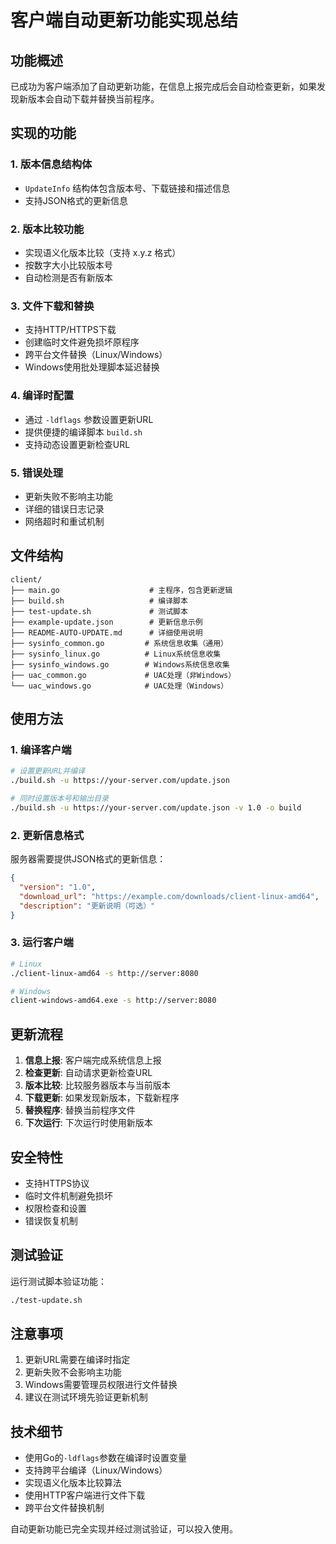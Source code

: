 # 客户端自动更新功能实现总结

## 功能概述

已成功为客户端添加了自动更新功能，在信息上报完成后会自动检查更新，如果发现新版本会自动下载并替换当前程序。

## 实现的功能

### 1. 版本信息结构体
- `UpdateInfo` 结构体包含版本号、下载链接和描述信息
- 支持JSON格式的更新信息

### 2. 版本比较功能
- 实现语义化版本比较（支持 x.y.z 格式）
- 按数字大小比较版本号
- 自动检测是否有新版本

### 3. 文件下载和替换
- 支持HTTP/HTTPS下载
- 创建临时文件避免损坏原程序
- 跨平台文件替换（Linux/Windows）
- Windows使用批处理脚本延迟替换

### 4. 编译时配置
- 通过 `-ldflags` 参数设置更新URL
- 提供便捷的编译脚本 `build.sh`
- 支持动态设置更新检查URL

### 5. 错误处理
- 更新失败不影响主功能
- 详细的错误日志记录
- 网络超时和重试机制

## 文件结构

```
client/
├── main.go                    # 主程序，包含更新逻辑
├── build.sh                   # 编译脚本
├── test-update.sh             # 测试脚本
├── example-update.json        # 更新信息示例
├── README-AUTO-UPDATE.md      # 详细使用说明
├── sysinfo_common.go         # 系统信息收集（通用）
├── sysinfo_linux.go          # Linux系统信息收集
├── sysinfo_windows.go        # Windows系统信息收集
├── uac_common.go             # UAC处理（非Windows）
└── uac_windows.go            # UAC处理（Windows）
```

## 使用方法

### 1. 编译客户端
```bash
# 设置更新URL并编译
./build.sh -u https://your-server.com/update.json

# 同时设置版本号和输出目录
./build.sh -u https://your-server.com/update.json -v 1.0 -o build
```

### 2. 更新信息格式
服务器需要提供JSON格式的更新信息：
```json
{
  "version": "1.0",
  "download_url": "https://example.com/downloads/client-linux-amd64",
  "description": "更新说明（可选）"
}
```

### 3. 运行客户端
```bash
# Linux
./client-linux-amd64 -s http://server:8080

# Windows
client-windows-amd64.exe -s http://server:8080
```

## 更新流程

1. **信息上报**: 客户端完成系统信息上报
2. **检查更新**: 自动请求更新检查URL
3. **版本比较**: 比较服务器版本与当前版本
4. **下载更新**: 如果发现新版本，下载新程序
5. **替换程序**: 替换当前程序文件
6. **下次运行**: 下次运行时使用新版本

## 安全特性

- 支持HTTPS协议
- 临时文件机制避免损坏
- 权限检查和设置
- 错误恢复机制

## 测试验证

运行测试脚本验证功能：
```bash
./test-update.sh
```

## 注意事项

1. 更新URL需要在编译时指定
2. 更新失败不会影响主功能
3. Windows需要管理员权限进行文件替换
4. 建议在测试环境先验证更新机制

## 技术细节

- 使用Go的`-ldflags`参数在编译时设置变量
- 支持跨平台编译（Linux/Windows）
- 实现语义化版本比较算法
- 使用HTTP客户端进行文件下载
- 跨平台文件替换机制

自动更新功能已完全实现并经过测试验证，可以投入使用。
